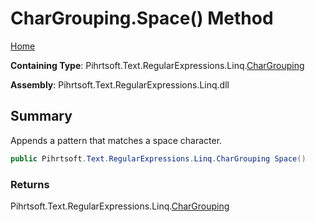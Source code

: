 # CharGrouping\.Space\(\) Method

[Home](../../../../../../README.md)

**Containing Type**: Pihrtsoft\.Text\.RegularExpressions\.Linq\.[CharGrouping](../README.md)

**Assembly**: Pihrtsoft\.Text\.RegularExpressions\.Linq\.dll

## Summary

Appends a pattern that matches a space character\.

```csharp
public Pihrtsoft.Text.RegularExpressions.Linq.CharGrouping Space()
```

### Returns

Pihrtsoft\.Text\.RegularExpressions\.Linq\.[CharGrouping](../README.md)

